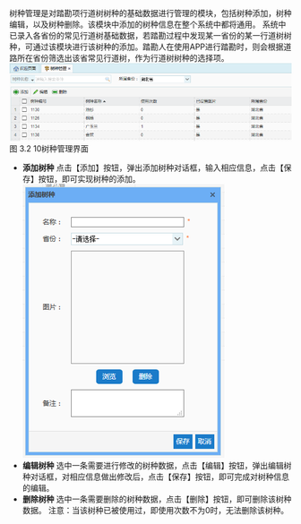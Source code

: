 树种管理是对踏勘项行道树树种的基础数据进行管理的模块，包括树种添加，树种编辑，以及树种删除。该模块中添加的树种信息在整个系统中都将通用。
系统中已录入各省份的常见行道树基础数据，若踏勘过程中发现某一省份的某一行道树树种，可通过该模块进行该树种的添加。踏勘人在使用APP进行踏勘时，则会根据道路所在省份筛选出该省常见行道树，作为行道树树种的选择项。
 ![](image/3210.png)
图 3.2 10树种管理界面
* **添加树种**
点击【添加】按钮，弹出添加树种对话框，输入相应信息，点击【保存】按钮，即可实现树种的添加。
 ![](image/3211.png)
* **编辑树种**
选中一条需要进行修改的树种数据，点击【编辑】按钮，弹出编辑树种对话框，对相应信息做出修改后，点击【保存】按钮，即可完成对树种信息的编辑。
* **删除树种**
选中一条需要删除的树种数据，点击【删除】按钮，即可删除该树种数据。
注意：当该树种已被使用过，即使用次数不为0时，无法删除该树种。
